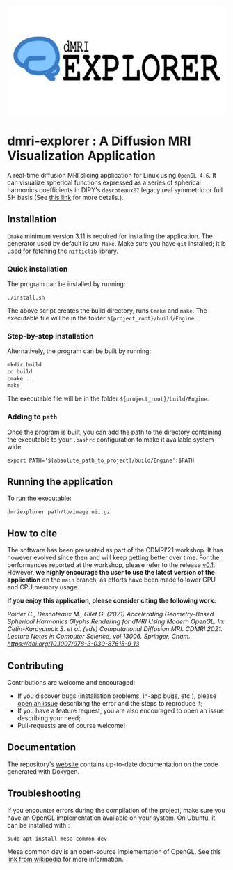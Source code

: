 ![Banner logo](banner-logo.png)
# dmri-explorer : A Diffusion MRI Visualization Application
A real-time diffusion MRI slicing application for Linux using `OpenGL 4.6`. It can visualize spherical functions expressed as a series of spherical harmonics coefficients in DIPY's `descoteaux07` legacy real symmetric or full SH basis (See [this link](https://dipy.org/documentation/1.4.1./theory/sh_basis/) for more details.).


## Installation

`Cmake` minimum version 3.11 is required for installing the application. The generator used by default is `GNU Make`. Make sure you have `git` installed; it is used for fetching the [`nifticlib` library](https://github.com/NIFTI-Imaging/nifti_clib).


### Quick installation
The program can be installed by running:
```
./install.sh
```
The above script creates the build directory, runs `Cmake` and `make`. The executable file will be in the folder `${project_root}/build/Engine`.


### Step-by-step installation
Alternatively, the program can be built by running:
```
mkdir build
cd build
cmake ..
make
```

The executable file will be in the folder `${project_root}/build/Engine`.


### Adding to `path`
Once the program is built, you can add the path to the directory containing the executable to your `.bashrc` configuration to make it available system-wide.

```
export PATH='${absolute_path_to_project}/build/Engine':$PATH
```

## Running the application
To run the executable:
```
dmriexplorer path/to/image.nii.gz
```

## How to cite

The software has been presented as part of the CDMRI'21 workshop. It has however evolved since then and will keep getting better over time. For the performances reported at the workshop, please refer to the release [v0.1](https://github.com/scilus/dmri-explorer/releases/tag/v0.1). However, **we highly encourage the user to use the latest version of the application** on the `main` branch, as efforts have been made to lower GPU and CPU memory usage.

**If you enjoy this application, please consider citing the following work:**

*Poirier C., Descoteaux M., Gilet G. (2021) Accelerating Geometry-Based Spherical Harmonics Glyphs Rendering for dMRI Using Modern OpenGL. In: Cetin-Karayumak S. et al. (eds) Computational Diffusion MRI. CDMRI 2021. Lecture Notes in Computer Science, vol 13006. Springer, Cham. https://doi.org/10.1007/978-3-030-87615-9_13*


## Contributing
Contributions are welcome and encouraged:
* If you discover bugs (installation problems, in-app bugs, etc.), please [open an issue](https://github.com/scilus/dmri-explorer/issues) describing the error and the steps to reproduce it;
* If you have a feature request, you are also encouraged to open an issue describing your need;
* Pull-requests are of course welcome!

## Documentation
The repository's [website](https://scilus.github.io/dmri-explorer/html/index.html) contains up-to-date documentation on the code generated with Doxygen.

## Troubleshooting
If you encounter errors during the compilation of the project, make sure you have an OpenGL implementation available on your system. 
On Ubuntu, it can be installed with : 
```
sudo apt install mesa-common-dev
```
Mesa common dev is an open-source implementation of OpenGL. See this [link from wikipedia](https://en.wikipedia.org/wiki/OpenGL#Implementations) for more information.